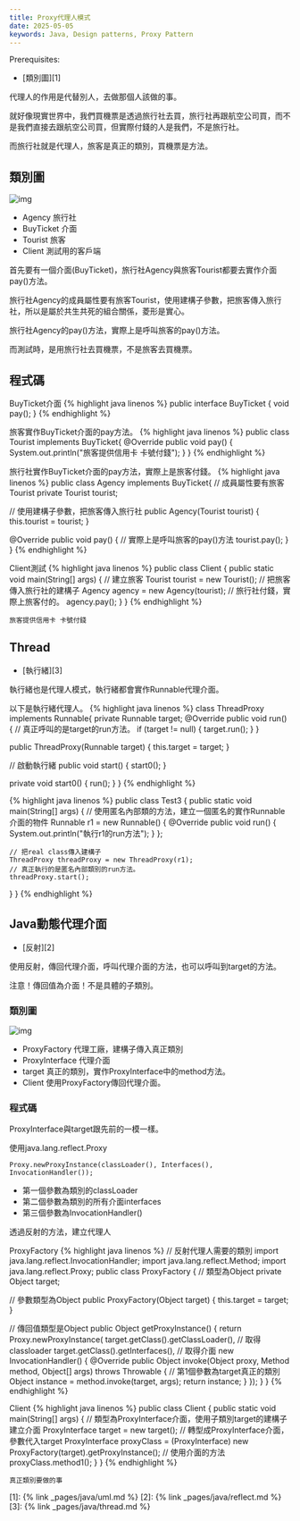 ```yaml
---
title: Proxy代理人模式
date: 2025-05-05
keywords: Java, Design patterns, Proxy Pattern
---
```

Prerequisites:

- [類別圖][1]

代理人的作用是代替別人，去做那個人該做的事。

就好像現實世界中，我們買機票是透過旅行社去買，旅行社再跟航空公司買，而不是我們直接去跟航空公司買，但實際付錢的人是我們，不是旅行社。

而旅行社就是代理人，旅客是真正的類別，買機票是方法。

## 類別圖
![img]({{site.imgurl}}/pattern/proxy1.png)

- Agency 旅行社
- BuyTicket 介面
- Tourist 旅客
- Client 測試用的客戶端

首先要有一個介面(BuyTicket)，旅行社Agency與旅客Tourist都要去實作介面pay()方法。

旅行社Agency的成員屬性要有旅客Tourist，使用建構子參數，把旅客傳入旅行社，所以是屬於共生共死的組合關係，菱形是實心。

旅行社Agency的pay()方法，實際上是呼叫旅客的pay()方法。

而測試時，是用旅行社去買機票，不是旅客去買機票。

## 程式碼
BuyTicket介面
{% highlight java linenos %}
public interface BuyTicket {
  void pay();
}
{% endhighlight %}

旅客實作BuyTicket介面的pay方法。
{% highlight java linenos %}
public class Tourist implements BuyTicket{
  @Override
  public void pay() {
    System.out.println("旅客提供信用卡 卡號付錢");
  }
}
{% endhighlight %}

旅行社實作BuyTicket介面的pay方法，實際上是旅客付錢。
{% highlight java linenos %}
public class Agency implements BuyTicket{
  // 成員屬性要有旅客Tourist
  private Tourist tourist;

  // 使用建構子參數，把旅客傳入旅行社
  public Agency(Tourist tourist) {
    this.tourist = tourist;
  }

  @Override
  public void pay() {
    // 實際上是呼叫旅客的pay()方法
    tourist.pay();
  }
}
{% endhighlight %}

Client測試
{% highlight java linenos %}
public class Client {
  public static void main(String[] args) {
    // 建立旅客
    Tourist tourist = new Tourist();
    // 把旅客傳入旅行社的建構子
    Agency agency = new Agency(tourist);
    // 旅行社付錢，實際上旅客付的。
    agency.pay();
  }
}
{% endhighlight %}
```
旅客提供信用卡 卡號付錢
```

## Thread
- [執行緒][3]

執行緒也是代理人模式，執行緒都會實作Runnable代理介面。

以下是執行緒代理人。
{% highlight java linenos %}
class ThreadProxy implements Runnable{
  private Runnable target;
  @Override
  public void run() {
    // 真正呼叫的是target的run方法。
    if (target != null) {
      target.run();
    }
  }

  public ThreadProxy(Runnable target) {
    this.target = target;
  }

  // 啟動執行緒
  public void start() {
    start0();
  }

  private void start0() {
    run();
  }
}
{% endhighlight %}

{% highlight java linenos %}
public class Test3 {
  public static void main(String[] args) {
    // 使用匿名內部類的方法，建立一個匿名的實作Runnable介面的物件
    Runnable r1 = new Runnable() {
      @Override
      public void run() {
        System.out.println("執行r1的run方法");
      }
    };

    // 把real class傳入建構子
    ThreadProxy threadProxy = new ThreadProxy(r1);
    // 真正執行的是匿名內部類別的run方法。
    threadProxy.start();
  }
}
{% endhighlight %}

## Java動態代理介面
- [反射][2]

使用反射，傳回代理介面，呼叫代理介面的方法，也可以呼叫到target的方法。

注意！傳回值為介面！不是具體的子類別。

### 類別圖
![img]({{site.imgurl}}/pattern/proxy2.png)

- ProxyFactory 代理工廠，建構子傳入真正類別
- ProxyInterface 代理介面
- target 真正的類別，實作ProxyInterface中的method方法。
- Client 使用ProxyFactory傳回代理介面。

### 程式碼
ProxyInterface與target跟先前的一模一樣。

使用java.lang.reflect.Proxy
```
Proxy.newProxyInstance(classLoader(), Interfaces(), InvocationHandler());
```
- 第一個參數為類別的classLoader
- 第二個參數為類別的所有介面interfaces
- 第三個參數為InvocationHandler()

透過反射的方法，建立代理人

ProxyFactory
{% highlight java linenos %}
// 反射代理人需要的類別
import java.lang.reflect.InvocationHandler;
import java.lang.reflect.Method;
import java.lang.reflect.Proxy;
public class ProxyFactory {
  // 類型為Object
  private Object target;
  
  // 參數類型為Object
  public ProxyFactory(Object target) {
    this.target = target;
  }

  // 傳回值類型是Object
  public Object getProxyInstance() {
    return Proxy.newProxyInstance(
        target.getClass().getClassLoader(),  // 取得classloader
        target.getClass().getInterfaces(),   // 取得介面
        new InvocationHandler() {
          @Override
          public Object invoke(Object proxy, Method method, Object[] args) throws Throwable {
          	// 第1個參數為target真正的類別
            Object instance = method.invoke(target, args);
            return instance;
          }
        });
  }
}
{% endhighlight %}

Client
{% highlight java linenos %}
public class Client {
  public static void main(String[] args) {
    // 類型為ProxyInterface介面，使用子類別target的建構子建立介面
    ProxyInterface target = new target();
    // 轉型成ProxyInterface介面，參數代入target
    ProxyInterface proxyClass = (ProxyInterface) new ProxyFactory(target).getProxyInstance();
    // 使用介面的方法
    proxyClass.method1();
  }
}
{% endhighlight %}
```
真正類別要做的事
```

[1]: {% link _pages/java/uml.md %}
[2]: {% link _pages/java/reflect.md %}
[3]: {% link _pages/java/thread.md %}
